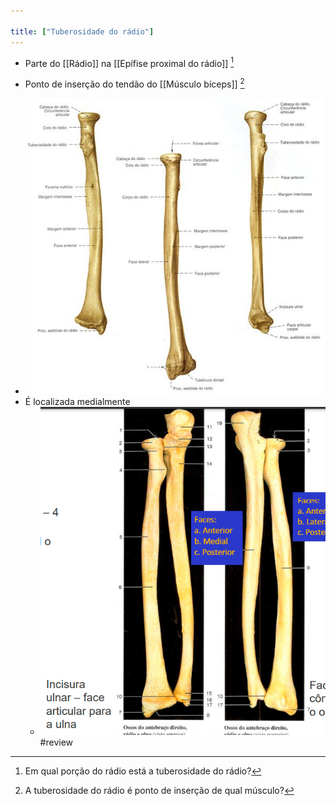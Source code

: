 ```yaml
---

title: ["Tuberosidade do rádio"]
---
```

+ Parte do [[Rádio]] na [[Epífise proximal do rádio]] [^236355]

[^236355]: Em qual porção do rádio está a tuberosidade do rádio?

+ Ponto de inserção do tendão do  [[Músculo bíceps]] [^149878]

[^149878]: A tuberosidade do rádio é ponto de inserção de qual músculo?

+ ![Pasted image 20210412155342.png](Pasted%20image%2020210412155342.png)
+ É localizada medialmente
	+ ![Pasted image 20210413124303.png](Pasted%20image%2020210413124303.png)
#review 
